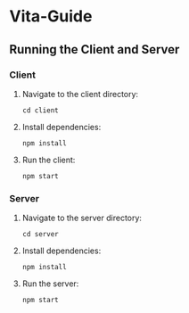 # Vita-Guide

## Running the Client and Server

### Client
1. Navigate to the client directory:
    ```
    cd client
    ```
2. Install dependencies:
    ```
    npm install
    ```
3. Run the client:
    ```
    npm start
    ```

### Server
1. Navigate to the server directory:
    ```
    cd server
    ```
2. Install dependencies:
    ```
    npm install
    ```
3. Run the server:
    ```
    npm start
    ```